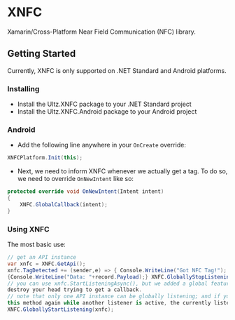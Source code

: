 # XNFC
Xamarin/Cross-Platform Near Field Communication (NFC) library.

## Getting Started
Currently, XNFC is only supported on .NET Standard and Android platforms.

### Installing
- Install the Ultz.XNFC package to your .NET Standard project
- Install the Ultz.XNFC.Android package to your Android project

### Android
- Add the following line anywhere in your `OnCreate` override:
```cs
XNFCPlatform.Init(this);
```

- Next, we need to inform XNFC whenever we actually get a tag. To do so, we need to override `OnNewIntent` like so:
```cs
protected override void OnNewIntent(Intent intent)
{
    XNFC.GlobalCallback(intent);
}
```

### Using XNFC
The most basic use:
```cs
// get an API instance
var xnfc = XNFC.GetApi();
xnfc.TagDetected += (sender,e) => { Console.WriteLine("Got NFC Tag!"); foreach (var record in e.Records)
{Console.WriteLine("Data: "+record.Payload);} XNFC.GloballyStopListening();};
// you can use xnfc.StartListeningAsync(), but we added a global feature so that you don't have to
destroy your head trying to get a callback.
// note that only one API instance can be globally listening; and if you call
this method again while another listener is active, the currently listening listener never receives anything.
XNFC.GloballyStartListening(xnfc);
```
